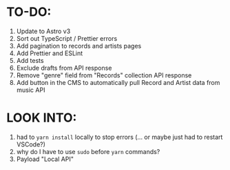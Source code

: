 # TO-DO:

1. Update to Astro v3
2. Sort out TypeScript / Prettier errors
3. Add pagination to records and artists pages
4. Add Prettier and ESLint
5. Add tests
6. Exclude drafts from API response
7. Remove "genre" field from "Records" collection API response
8. Add button in the CMS to automatically pull Record and Artist data from music API

# LOOK INTO:

1. had to `yarn install` locally to stop errors (... or maybe just had to restart VSCode?)
2. why do I have to use `sudo` before `yarn` commands?
3. Payload "Local API"

